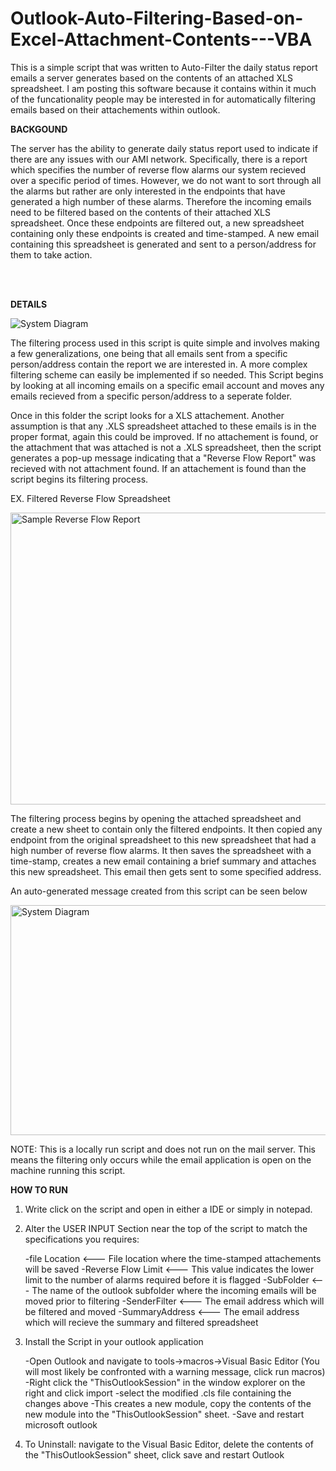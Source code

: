 # Outlook-Auto-Filtering-Based-on-Excel-Attachment-Contents---VBA


This is a simple script that was written to Auto-Filter the daily status report emails a server generates based on the contents of an attached XLS spreadsheet. I am posting this software because it contains within it much of the funcationality people may be interested in for automatically filtering emails based on their attachements within outlook.

<b>BACKGOUND</b>

The server has the ability to generate daily status report used to indicate if there are any issues with our AMI network. Specifically, there is a report which specifies the number of reverse flow alarms our system recieved over a specific period of times. However, we do not want to sort through all the alarms but rather are only interested in the endpoints that have generated a high number of these alarms. Therefore the incoming emails need to be filtered based on the contents of their attached XLS spreadsheet. Once these endpoints are filtered out, a new spreadsheet containing only these endpoints is created and time-stamped. A new email containing this spreadsheet is generated and sent to a person/address for them to take action.

</br>
</br>

<b>DETAILS</b>

![System Diagram](https://cloud.githubusercontent.com/assets/11066939/9764303/54dc8f34-56dc-11e5-93d1-33fad93206f7.JPG )

The filtering process used in this script is quite simple and involves making a few generalizations, one being that all emails sent from a specific person/address contain the report we are interested in. A more complex filtering scheme can easily be implemented if so needed. This Script begins by looking at all incoming emails on a specific email account and moves any emails recieved from a specific person/address to a seperate folder.

Once in this folder the script looks for a XLS attachement. Another assumption is that any .XLS spreadsheet attached to these emails is in the proper format, again this could be improved. If no attachement is found, or the attachment that was attached is not a .XLS spreadsheet, then the script generates a pop-up message indicating that a "Reverse Flow Report" was recieved with not attachment found. If an attachement is found than the script begins its filtering process.

EX. Filtered Reverse Flow Spreadsheet

<img src="https://cloud.githubusercontent.com/assets/11066939/9763511/f089ebf2-56d7-11e5-921e-f9234db2105e.JPG" alt="Sample Reverse Flow Report" width="526" height="467">

The filtering process begins by opening the attached spreadsheet and create a new sheet to contain only the filtered endpoints. It then copied any endpoint from the original spreadsheet to this new spreadsheet that had a high number of reverse flow alarms. It then saves the spreadsheet with a time-stamp, creates a new email containing a brief summary and attaches this new spreadsheet. This email then gets sent to some specified address.

An auto-generated message created from this script can be seen below

<img src="https://cloud.githubusercontent.com/assets/11066939/9764766/cb6b889c-56de-11e5-977a-3f56dce97016.JPG" alt="System Diagram" width="567" height="368">


NOTE: This is a locally run script and does not run on the mail server. This means the filtering only occurs while the email application is open on the machine running this script.

<b>HOW TO RUN</b>

1) Write click on the script and open in either a IDE or simply in notepad.

2) Alter the USER INPUT Section near the top of the script to match the specifications you requires:

     -file Location       <--- File location where the time-stamped attachements will be saved
     -Reverse Flow Limit  <--- This value indicates the lower limit to the number of alarms required before it is flagged
     -SubFolder           <--- The name of the outlook subfolder where the incoming emails will be moved prior to filtering
     -SenderFilter        <--- The email address which will be filtered and moved
     -SummaryAddress      <--- The email address which will recieve the summary and filtered spreadsheet
3) Install the Script in your outlook application

    -Open Outlook and navigate to tools->macros->Visual Basic Editor (You will most likely be confronted with a warning message, click run macros)
    -Right click the "ThisOutlookSession" in the window explorer on the right and click import
    -select the modified .cls file containing the changes above
    -This creates a new module, copy the contents of the new module into the "ThisOutlookSession" sheet.
    -Save and restart microsoft outlook
    
4) To Uninstall: navigate to the Visual Basic Editor, delete the contents of the "ThisOutlookSession" sheet, click save and restart Outlook
